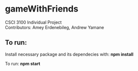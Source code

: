 # gameWithFriends

CSCI 3100 Individual Project <br />
Contributors: Amey Erdenebileg, Andrew Yamane


## To run: 

Install necessary package and its dependecies with:
**npm install**

To run:
**npm start**
